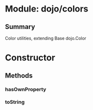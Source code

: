 # Module: dojo/colors

## Summary

Color utilities, extending Base dojo.Color
# Constructor

## Methods

### hasOwnProperty


### toString


